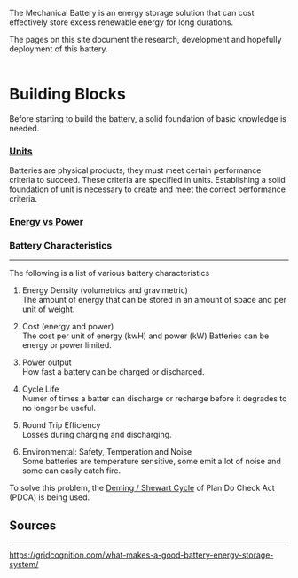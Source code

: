 The Mechanical Battery is an energy storage solution that can cost effectively store excess renewable energy for long durations.

The pages on this site document the research, development and hopefully deployment of this battery.
<br ><br >

# Building Blocks
Before starting to build the battery, a solid foundation of basic knowledge is needed.

### [Units](units.md)
Batteries are physical products; they must meet certain performance criteria to succeed.
These criteria are specified in units. Establishing a solid foundation of unit is necessary to create and meet the correct performance criteria.

### [Energy vs Power](energy-vs-power.md)


### Battery Characteristics
---

The following is a list of various battery characteristics

1. Energy Density (volumetrics and gravimetric)<br >
The amount of energy that can be stored in an amount of space and per unit of weight. 

2. Cost (energy and power)<br >
The cost per unit of energy (kwH) and power (kW)
Batteries can be energy or power limited. 

3. Power output<br >
How fast a battery can be charged or discharged. 

4. Cycle Life<br >
Numer of times a batter can discharge or recharge before it degrades to no longer be useful.

5. Round Trip Efficiency<br >
Losses during charging and discharging. 

6. Environmental: Safety, Temperation and Noise<br >
Some batteries are temperature sensitive, some emit a lot of noise and some can easily catch fire.


To solve this problem, the [Deming / Shewart Cycle](https://www.praxisframework.org/en/library/shewhart-cycle) of Plan Do Check Act (PDCA) is being used.




## Sources
---
https://gridcognition.com/what-makes-a-good-battery-energy-storage-system/

